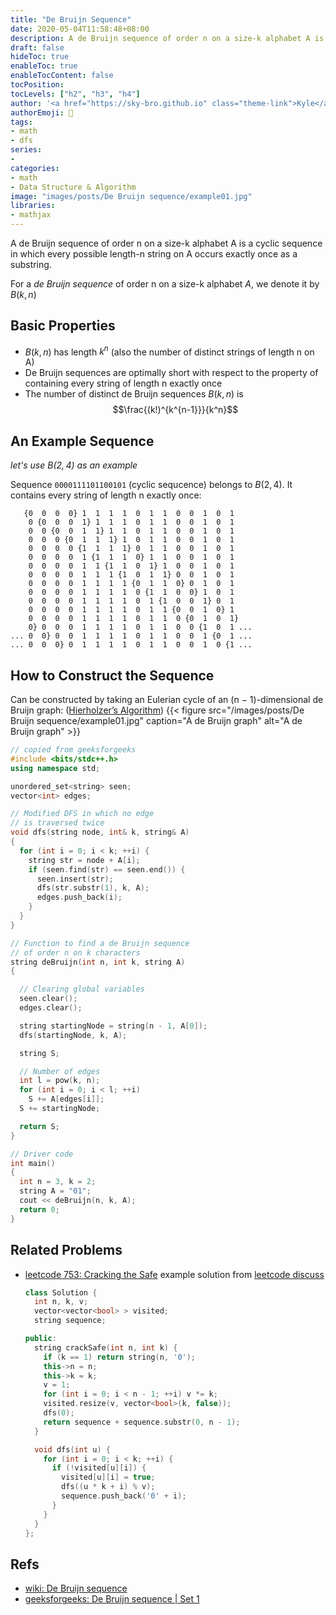 ```yaml
---
title: "De Bruijn Sequence"
date: 2020-05-04T11:58:48+08:00
description: A de Bruijn sequence of order n on a size-k alphabet A is a cyclic sequence in which every possible length-n string on A occurs exactly once as a substring.
draft: false
hideToc: true
enableToc: true
enableTocContent: false
tocPosition:
tocLevels: ["h2", "h3", "h4"]
author: '<a href="https://sky-bro.github.io" class="theme-link">Kyle</a>'
authorEmoji: 🦂
tags:
- math
- dfs
series:
-
categories:
- math
- Data Structure & Algorithm
image: "images/posts/De Bruijn sequence/example01.jpg"
libraries:
- mathjax
---
```


A de Bruijn sequence of order n on a size-k alphabet A is a cyclic sequence in which every possible length-n string on A occurs exactly once as a substring.

For a *de Bruijn sequence* of order n on a size-k alphabet $A$, we denote it by $B(k, n)$

<!--more-->

## Basic Properties

* $B(k, n)$ has length $k^n$ (also the number of distinct strings of length n on A)
* De Bruijn sequences are optimally short with respect to the property of containing every string of length n exactly once
* The number of distinct de Bruijn sequences $B(k, n)$ is
  $$\frac{(k!)^{k^{n-1}}}{k^n}$$

## An Example Sequence

*let's use $B(2, 4)$ as an example*

Sequence `0000111101100101` (cyclic sequcence) belongs to $B(2,4)$.
It contains every string of length n exactly once:

```text
   {0  0  0  0} 1  1  1  1  0  1  1  0  0  1  0  1
    0 {0  0  0  1} 1  1  1  0  1  1  0  0  1  0  1
    0  0 {0  0  1  1} 1  1  0  1  1  0  0  1  0  1
    0  0  0 {0  1  1  1} 1  0  1  1  0  0  1  0  1
    0  0  0  0 {1  1  1  1} 0  1  1  0  0  1  0  1
    0  0  0  0  1 {1  1  1  0} 1  1  0  0  1  0  1
    0  0  0  0  1  1 {1  1  0  1} 1  0  0  1  0  1
    0  0  0  0  1  1  1 {1  0  1  1} 0  0  1  0  1
    0  0  0  0  1  1  1  1 {0  1  1  0} 0  1  0  1
    0  0  0  0  1  1  1  1  0 {1  1  0  0} 1  0  1
    0  0  0  0  1  1  1  1  0  1 {1  0  0  1} 0  1
    0  0  0  0  1  1  1  1  0  1  1 {0  0  1  0} 1
    0  0  0  0  1  1  1  1  0  1  1  0 {0  1  0  1}
    0} 0  0  0  1  1  1  1  0  1  1  0  0 {1  0  1 ...
... 0  0} 0  0  1  1  1  1  0  1  1  0  0  1 {0  1 ...
... 0  0  0} 0  1  1  1  1  0  1  1  0  0  1  0 {1 ...
```

## How to Construct the Sequence

Can be constructed by taking an Eulerian cycle of an (n − 1)-dimensional de Bruijn graph: ([Hierholzer’s Algorithm](https://www.geeksforgeeks.org/hierholzers-algorithm-directed-graph/))
{{< figure src="/images/posts/De Bruijn sequence/example01.jpg" caption="A de Bruijn graph" alt="A de Bruijn graph" >}}

```c++
// copied from geeksforgeeks
#include <bits/stdc++.h>
using namespace std;

unordered_set<string> seen;
vector<int> edges;

// Modified DFS in which no edge
// is traversed twice
void dfs(string node, int& k, string& A)
{
  for (int i = 0; i < k; ++i) {
    string str = node + A[i];
    if (seen.find(str) == seen.end()) {
      seen.insert(str);
      dfs(str.substr(1), k, A);
      edges.push_back(i);
    }
  }
}

// Function to find a de Bruijn sequence
// of order n on k characters
string deBruijn(int n, int k, string A)
{

  // Clearing global variables
  seen.clear();
  edges.clear();

  string startingNode = string(n - 1, A[0]);
  dfs(startingNode, k, A);

  string S;

  // Number of edges
  int l = pow(k, n);
  for (int i = 0; i < l; ++i)
    S += A[edges[i]];
  S += startingNode;

  return S;
}

// Driver code
int main()
{
  int n = 3, k = 2;
  string A = "01";
  cout << deBruijn(n, k, A);
  return 0;
} 
```

## Related Problems

* [leetcode 753: Cracking the Safe](https://leetcode.com/problems/cracking-the-safe/)
  example solution from [leetcode discuss](https://leetcode.com/problems/cracking-the-safe/discuss/110260/De-Bruijn-sequence-C%2B%2B)

  ```c++
  class Solution {
    int n, k, v;
    vector<vector<bool> > visited;
    string sequence;

  public:
    string crackSafe(int n, int k) {
      if (k == 1) return string(n, '0');
      this->n = n;
      this->k = k;
      v = 1;
      for (int i = 0; i < n - 1; ++i) v *= k;
      visited.resize(v, vector<bool>(k, false));
      dfs(0);
      return sequence + sequence.substr(0, n - 1);
    }

    void dfs(int u) {
      for (int i = 0; i < k; ++i) {
        if (!visited[u][i]) {
          visited[u][i] = true;
          dfs((u * k + i) % v);
          sequence.push_back('0' + i);
        }
      }
    }
  };
  ```

## Refs

* [wiki: De Bruijn sequence](https://en.wikipedia.org/wiki/De_Bruijn_sequence)
* [geeksforgeeks: De Bruijn sequence | Set 1](https://www.geeksforgeeks.org/de-bruijn-sequence-set-1/)
